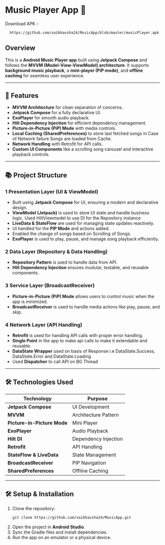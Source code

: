 # Music Player App 🎵
Download APK -  
```sh
  https://github.com/vaibhavsha24/MusicApp/blob/master/musicPlayer.apk
```
## Overview  
This is a **Android Music Player app** built using **Jetpack Compose** and follows the **MVVM (Model-View-ViewModel) architecture**. It supports **background music playback**, a **mini-player (PiP mode)**, and **offline caching** for seamless user experience.  

---

## 📌 Features  
- **MVVM Architecture** for clean separation of concerns.  
- **Jetpack Compose** for a fully declarative UI.  
- **ExoPlayer** for smooth audio playback.  
- **Hilt Dependency Injection** for efficient dependency management.  
- **Picture-in-Picture (PiP) Mode** with media controls.  
- **Local Caching (SharedPreferences)** to store last fetched songs in Case of Network failure Songs are loaded from Cache.  
- **Network Handling** with Retrofit for API calls.  
- **Custom UI Components** like a scrolling song carousel and interactive playback controls.  

---

## 📚 Project Structure  

### 1 **Presentation Layer (UI & ViewModel)**  
   - Built using **Jetpack Compose** for UI, ensuring a modern and declarative design.  
   - **ViewModel (Jetpack)** is used to store UI state and handle business logic. Used HiltViewmodel to use DI for the Repository instance
   - **LiveData & StateFlow** are used for managing state updates reactively.
   - UI handled for the **PIP Mode** and actions added.
   - Enabled the change of songs based on Scrolling of Songs.
   - **ExoPlayer** is used to play, pause, and manage song playback efficiently.  
     
### 2 **Data Layer (Repository & Data Handling)**  
   - **Repository Pattern** is used to handle data from API.  
   - **Hilt Dependency Injection** ensures modular, testable, and reusable components.  

### 3 **Service Layer (BroadcastReceiver)**  
   - **Picture-in-Picture (PiP) Mode** allows users to control music when the app is minimized.  
   - **BroadcastReceiver** is used to handle media actions like play, pause, and skip.  

### 4 **Network Layer (API Handling)**  
   - **Retrofit** is used for handling API calls with proper error handling.
   - **Single Point** in the app to make api calls to make it extendable and reusable.
   - **DataState Wrapper** used on basis of Response i.e DataState.Success, DataState.Error and DataState.Loading
   - Used **Dispatcher** to call API on BG Thread 


---

## 🛠️ Technologies Used  
| Technology | Purpose |
|------------|---------|
| **Jetpack Compose** | UI Development |
| **MVVM** | Architecture Pattern |
| **Picture-in-Picture Mode** | Mini Player |
| **ExoPlayer** | Audio Playback |
| **Hilt DI** | Dependency Injection |
| **Retrofit** | API Handling |
| **StateFlow & LiveData** | State Management |
| **BroadcastReceiver** | PIP Navigation |
| **SharedPreferences** | Offline Caching |

---

## 🛠️ Setup & Installation  
1. Clone the repository:  
   ```sh
   git clone https://github.com/vaibhavsha24/MusicApp.git
   ```
2. Open the project in **Android Studio**.  
3. Sync the Gradle files and install dependencies.  
4. Run the app on an emulator or a physical device.  

